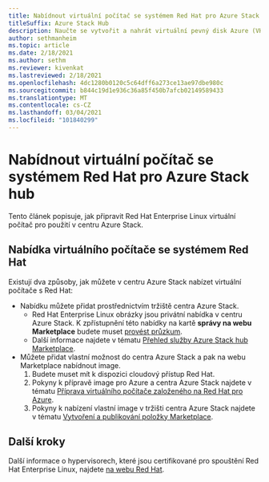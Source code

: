 ```yaml
---
title: Nabídnout virtuální počítač se systémem Red Hat pro Azure Stack hub
titleSuffix: Azure Stack Hub
description: Naučte se vytvořit a nahrát virtuální pevný disk Azure (VHD), který obsahuje operační systém Red Hat Linux.
author: sethmanheim
ms.topic: article
ms.date: 2/18/2021
ms.author: sethm
ms.reviewer: kivenkat
ms.lastreviewed: 2/18/2021
ms.openlocfilehash: 4dc1280b0120c5c64dff6a273ce13ae97dbe980c
ms.sourcegitcommit: b844c19d1e936c36a85f450b7afcb02149589433
ms.translationtype: MT
ms.contentlocale: cs-CZ
ms.lasthandoff: 03/04/2021
ms.locfileid: "101840299"
---
```

# <a name="offer-a-red-hat-based-virtual-machine-for-azure-stack-hub"></a>Nabídnout virtuální počítač se systémem Red Hat pro Azure Stack hub

Tento článek popisuje, jak připravit Red Hat Enterprise Linux virtuální počítač pro použití v centru Azure Stack. 

## <a name="offer-a-red-hat-based-vm"></a>Nabídka virtuálního počítače se systémem Red Hat

Existují dva způsoby, jak můžete v centru Azure Stack nabízet virtuální počítače s Red Hat:

- Nabídku můžete přidat prostřednictvím tržiště centra Azure Stack.
    - Red Hat Enterprise Linux obrázky jsou privátní nabídka v centru Azure Stack. K zpřístupnění této nabídky na kartě **správy na webu Marketplace** budete muset [provést průzkum](https://forms.office.com/pages/responsepage.aspx?id=v4j5cvGGr0GRqy180BHbR_e32WQju3tMrgXNcUR94AVUNkJTWjdQRjc3TzFLREdGU0dIVFRUQ1JCSi4u).
    - Další informace najdete v tématu [Přehled služby Azure Stack hub Marketplace](azure-stack-marketplace.md).
- Můžete přidat vlastní možnost do centra Azure Stack a pak na webu Marketplace nabídnout image. 
    1. Budete muset mít k dispozici cloudový přístup Red Hat.
    2. Pokyny k přípravě image pro Azure a centra Azure Stack najdete v tématu [Příprava virtuálního počítače založeného na Red Hat pro Azure](/azure/virtual-machines/linux/redhat-create-upload-vhd).
    3. Pokyny k nabízení vlastní image v tržišti centra Azure Stack najdete v tématu [Vytvoření a publikování položky Marketplace](azure-stack-create-and-publish-marketplace-item.md).

## <a name="next-steps"></a>Další kroky

Další informace o hypervisorech, které jsou certifikované pro spouštění Red Hat Enterprise Linux, najdete [na webu Red Hat](https://access.redhat.com/certified-hypervisors).